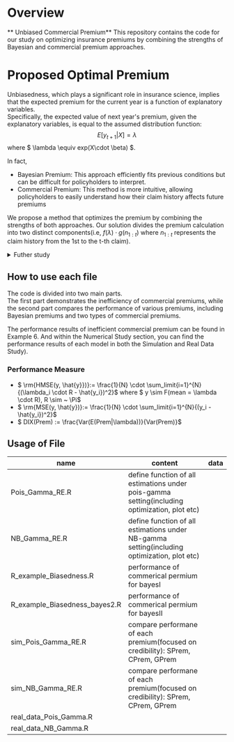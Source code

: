 # Overview
** Unbiased Commercial Premium**
This repository contains the code for our study on optimizing insurance premiums by combining the strengths of Bayesian and commercial premium approaches.

# Proposed Optimal Premium
Unbiasedness, which plays a significant role in insurance science, implies that the expected premium for the current year is a function of explanatory variables.  
Specifically, the expected value of next year's premium, given the explanatory variables, is equal to the assumed distribution function:
$$E[y_{t+1} | X] = \lambda $$ where $ \lambda \equiv exp(X\cdot \beta) $.

In fact,
* Bayesian Premium: This approach efficiently fits previous conditions but can be difficult for policyholders to interpret.
* Commercial Premium: This method is more intuitive, allowing policyholders to easily understand how their claim history affects future premiums  

We propose a method that optimizes the premium by combining the strengths of both approaches. Our solution divides the premium calculation into two distinct components(i.e, $f(\lambda) \cdot g(n_{1:t})$ where $n_{1:t}$ represents the claim history from the 1st to the t-th claim).

<details>
	<summary>Futher study</summary>
  	<div markdown="1">
      Additionally, we show that under certain conditions in a random effects setting, **the Bayesian premium can be equivalent to the commercial premium**, providing a straightforward and effective solution.
  	</div>
</details>

## How to use each file  
The code is divided into two main parts.   
The first part demonstrates the inefficiency of commercial premiums, while the second part compares the performance of various premiums, including Bayesian premiums and two types of commercial premiums.   

The performance results of inefficient commercial premium can be found in Example 6.
And within the Numerical Study section, you can find the performance results of each model in both the Simulation and Real Data Study).

### Performance Measure
* $ \rm{HMSE(y, \hat{y}})}:= \frac{1}{N} \cdot \sum_limit{i=1}^{N}{(\lambda_i \cdot R - \hat{y_i})^2}$
  where $ y \sim F(mean = \lambda \cdot R), R \sim ~ \Pi$  
* $ \rm{MSE(y, \hat{y})}:= \frac{1}{N} \cdot \sum_limit{i=1}^{N}{(y_i - \hat{y_i})^2}$  
* $ DIX(Prem) := \frac{Var(E(Prem|\lambda))}{Var(Prem)}$  


## Usage of File
|name|content|data|
|---|---|---|
|Pois_Gamma_RE.R|define function of all estimations under pois-gamma setting(including optimization, plot etc)||
|NB_Gamma_RE.R|define function of all estimations under NB-gamma setting(including optimization, plot etc)||
|R_example_Biasedness.R|performance of commerical permium for bayesI||
|R_example_Biasedness_bayes2.R|performance of commerical permium for bayesII||
|sim_Pois_Gamma_RE.R|compare performane of each premium(focused on credibility): SPrem, CPrem, GPrem||
|sim_NB_Gamma_RE.R|compare performane of each premium(focused on credibility): SPrem, CPrem, GPrem||
|real_data_Pois_Gamma.R|||
|real_data_NB_Gamma.R|||


